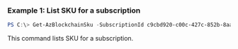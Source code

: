 ### Example 1: List SKU for a subscription
```powershell
PS C:\> Get-AzBlockchainSku -SubscriptionId c9cbd920-c00c-427c-852b-8aaf38badaeb

```

This command lists SKU for a subscription.
